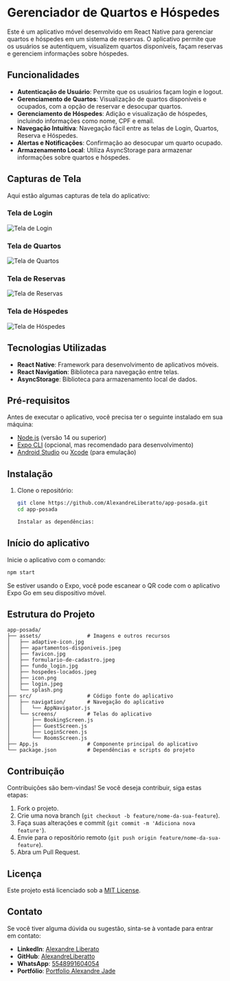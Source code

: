# Gerenciador de Quartos e Hóspedes

Este é um aplicativo móvel desenvolvido em React Native para gerenciar quartos e hóspedes em um sistema de reservas. O aplicativo permite que os usuários se autentiquem, visualizem quartos disponíveis, façam reservas e gerenciem informações sobre hóspedes.

## Funcionalidades

- **Autenticação de Usuário**: Permite que os usuários façam login e logout.
- **Gerenciamento de Quartos**: Visualização de quartos disponíveis e ocupados, com a opção de reservar e desocupar quartos.
- **Gerenciamento de Hóspedes**: Adição e visualização de hóspedes, incluindo informações como nome, CPF e email.
- **Navegação Intuitiva**: Navegação fácil entre as telas de Login, Quartos, Reserva e Hóspedes.
- **Alertas e Notificações**: Confirmação ao desocupar um quarto ocupado.
- **Armazenamento Local**: Utiliza AsyncStorage para armazenar informações sobre quartos e hóspedes.

## Capturas de Tela

Aqui estão algumas capturas de tela do aplicativo:

### Tela de Login
![Tela de Login](./assets/login.jpg)

### Tela de Quartos
![Tela de Quartos](./assets/apartamentos-disponiveis.jpg)

### Tela de Reservas
![Tela de Reservas](./assets/formulario-de-cadastro.jpg)

### Tela de Hóspedes
![Tela de Hóspedes](./assets/hospedes-locados.jpg)

## Tecnologias Utilizadas

- **React Native**: Framework para desenvolvimento de aplicativos móveis.
- **React Navigation**: Biblioteca para navegação entre telas.
- **AsyncStorage**: Biblioteca para armazenamento local de dados.

## Pré-requisitos

Antes de executar o aplicativo, você precisa ter o seguinte instalado em sua máquina:

- [Node.js](https://nodejs.org/) (versão 14 ou superior)
- [Expo CLI](https://docs.expo.dev/get-started/installation/) (opcional, mas recomendado para desenvolvimento)
- [Android Studio](https://developer.android.com/studio) ou [Xcode](https://developer.apple.com/xcode/) (para emulação)

## Instalação

1. Clone o repositório:
   ```bash
   git clone https://github.com/AlexandreLiberatto/app-posada.git
   cd app-posada

   Instalar as dependências:

## Início do aplicativo

Inicie o aplicativo com o comando:
```bash
npm start
```

Se estiver usando o Expo, você pode escanear o QR code com o aplicativo Expo Go em seu dispositivo móvel.

## Estrutura do Projeto

```
app-posada/
├── assets/               # Imagens e outros recursos
│   ├── adaptive-icon.jpg
│   ├── apartamentos-disponiveis.jpeg
│   ├── favicon.jpg
│   ├── formulario-de-cadastro.jpeg
│   ├── fundo_login.jpg
│   ├── hospedes-locados.jpeg
│   ├── icon.png
│   ├── login.jpeg
│   └── splash.png
├── src/                  # Código fonte do aplicativo
│   ├── navigation/       # Navegação do aplicativo
│   │   └── AppNavigator.js
│   └── screens/          # Telas do aplicativo
│       ├── BookingScreen.js
│       ├── GuestScreen.js
│       ├── LoginScreen.js
│       └── RoomsScreen.js
├── App.js                # Componente principal do aplicativo
└── package.json          # Dependências e scripts do projeto
```

## Contribuição

Contribuições são bem-vindas! Se você deseja contribuir, siga estas etapas:

1. Fork o projeto.
2. Crie uma nova branch (`git checkout -b feature/nome-da-sua-feature`).
3. Faça suas alterações e commit (`git commit -m 'Adiciona nova feature'`).
4. Envie para o repositório remoto (`git push origin feature/nome-da-sua-feature`).
5. Abra um Pull Request.

## Licença

Este projeto está licenciado sob a [MIT License](LICENSE).

## Contato

Se você tiver alguma dúvida ou sugestão, sinta-se à vontade para entrar em contato:

- **LinkedIn**: [Alexandre Liberato](https://www.linkedin.com/in/alexandre-liberato-32179624b/)
- **GitHub**: [AlexandreLiberatto](https://github.com/AlexandreLiberatto)
- **WhatsApp**: [5548991604054](https://wa.me/5548991604054)
- **Portfólio**: [Portfolio Alexandre Jade](https://portfolio-alexandre-jade.vercel.app/)
